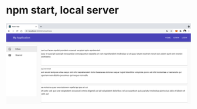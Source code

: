 # npm start, local server

![html5](https://github.com/jcaesarm/TrainingExamples/blob/main/2021-04-21/img_npmstart_localhost.png)
